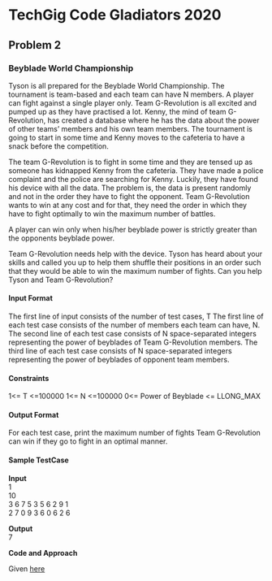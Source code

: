 TechGig Code Gladiators 2020
============================

Problem 2
-----------

### **Beyblade World Championship**

Tyson is all prepared for the Beyblade World Championship. The tournament is team-based and each team can have N members. A player can fight against a single player only. Team G-Revolution is all excited and pumped up as they have practised a lot. Kenny, the mind of team G-Revolution, has created a database where he has the data about the power of other teams’ members and his own team members. The tournament is going to start in some time and Kenny moves to the cafeteria to have a snack before the competition.

The team G-Revolution is to fight in some time and they are tensed up as someone has kidnapped Kenny from the cafeteria. They have made a police complaint and the police are searching for Kenny. Luckily, they have found his device with all the data. The problem is, the data is present randomly and not in the order they have to fight the opponent. Team G-Revolution wants to win at any cost and for that, they need the order in which they have to fight optimally to win the maximum number of battles.

A player can win only when his/her beyblade power is strictly greater than the opponents beyblade power.

Team G-Revolution needs help with the device. Tyson has heard about your skills and called you up to help them shuffle their positions in an order such that they would be able to win the maximum number of fights. Can you help Tyson and Team G-Revolution?

#### **Input Format**
The first line of input consists of the number of test cases, T
The first line of each test case consists of the number of members each team can have, N.
The second line of each test case consists of N space-separated integers representing the power of beyblades of Team G-Revolution members.
The third line of each test case consists of N space-separated integers representing the power of beyblades of opponent team members.

#### **Constraints**
1<= T <=100000
1<= N <=100000
0<= Power of Beyblade <= LLONG_MAX

#### **Output Format**
For each test case, print the maximum number of fights Team G-Revolution can win if they go to fight in an optimal manner.

#### **Sample TestCase**
**Input** <br />
1 <br />
10 <br />
3 6 7 5 3 5 6 2 9 1 <br />
2 7 0 9 3 6 0 6 2 6 <br />

**Output**  <br />
7

**Code and Approach**

Given [here](./Problem2-Beyblade.py)

